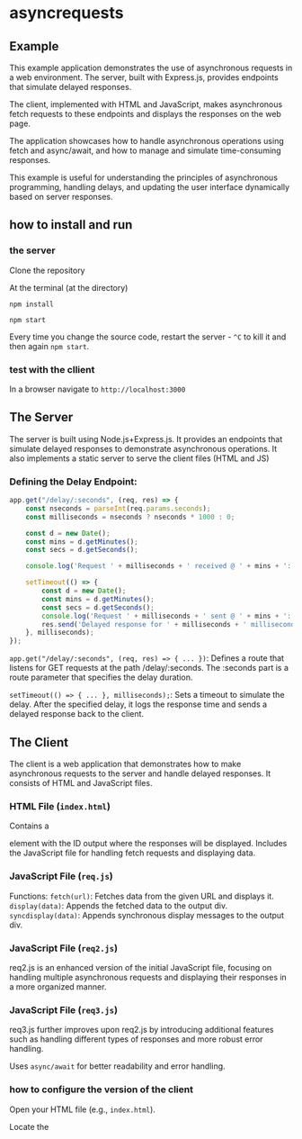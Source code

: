 # asyncrequests

## Example

This example application demonstrates the use of asynchronous requests in a web environment. The server, built with Express.js, provides endpoints that simulate delayed responses.

The client, implemented with HTML and JavaScript, makes asynchronous fetch requests to these endpoints and displays the responses on the web page. 

The application showcases how to handle asynchronous operations using fetch and async/await, and how to manage and simulate time-consuming responses. 

This example is useful for understanding the principles of asynchronous programming, handling delays, and updating the user interface dynamically based on server responses.


## how to install and run

### the server

Clone the repository

At the terminal (at the directory)

`npm install`

`npm start`

Every time you change the source code, restart the server - `^C` to kill it and then again `npm start`.

### test with the cllient

In a browser navigate to `http://localhost:3000`

## The Server
The server is built using Node.js+Express.js. It provides an endpoints that simulate delayed responses to demonstrate asynchronous operations. 
It also implements a static server to serve the client files (HTML and JS)

### Defining the Delay Endpoint:

```javascript
app.get("/delay/:seconds", (req, res) => {
    const nseconds = parseInt(req.params.seconds);
    const milliseconds = nseconds ? nseconds * 1000 : 0;

    const d = new Date();
    const mins = d.getMinutes();
    const secs = d.getSeconds();

    console.log('Request ' + milliseconds + ' received @ ' + mins + ':' + secs);

    setTimeout(() => { 
        const d = new Date();
        const mins = d.getMinutes();
        const secs = d.getSeconds();
        console.log('Request ' + milliseconds + ' sent @ ' + mins + ':' + secs);
        res.send('Delayed response for ' + milliseconds + ' milliseconds');
    }, milliseconds);
});
```

`app.get("/delay/:seconds", (req, res) => { ... })`: 
  Defines a route that listens for GET requests at the path /delay/:seconds. The :seconds part is a route parameter that specifies the delay duration.

`setTimeout(() => { ... }, milliseconds);`:
  Sets a timeout to simulate the delay. After the specified delay, it logs the response time and sends a delayed response back to the client.

## The Client

The client is a web application that demonstrates how to make asynchronous requests to the server and handle delayed responses. It consists of HTML and JavaScript files.

### HTML File (`index.html`)
Contains a <div> element with the ID output where the responses will be displayed.
Includes the JavaScript file for handling fetch requests and displaying data.

### JavaScript File (`req.js`)
Functions:
`fetch(url)`: Fetches data from the given URL and displays it.
`display(data)`: Appends the fetched data to the output div.
`syncdisplay(data)`: Appends synchronous display messages to the output div.

### JavaScript File (`req2.js`)
req2.js is an enhanced version of the initial JavaScript file, focusing on handling multiple asynchronous requests and displaying their responses in a more organized manner.

### JavaScript File (`req3.js`)
req3.js further improves upon req2.js by introducing additional features such as handling different types of responses and more robust error handling.

Uses `async/await` for better readability and error handling.

### how to configure the version of the client

Open your HTML file (e.g., `index.html`).

Locate the <script> tags that includes the JavaScript files and uncomment the one that fits.

